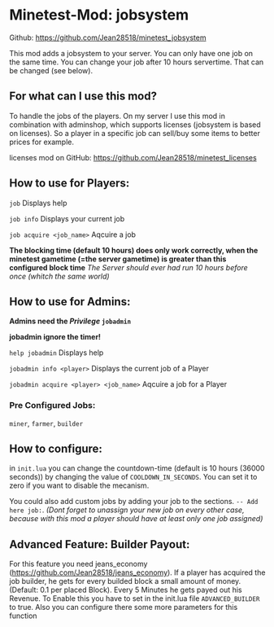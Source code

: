 # Minetest-Mod: jobsystem
Github: https://github.com/Jean28518/minetest_jobsystem

This mod adds a jobsystem to your server. You can only have one job on the same time.
You can change your job after 10 hours servertime. That can be changed (see below).

## For what can I use this mod?
To handle the jobs of the players. On my server I use this mod in combination with adminshop, which supports licenses (jobsystem is based on licenses). So a player in a specific job can sell/buy some items to better prices for example.

licenses mod on GitHub: https://github.com/Jean28518/minetest_licenses

## How to use for Players:
`job` Displays help

`job info` Displays your current job

`job acquire <job_name>` Aqcuire a job

**The blocking time (default 10 hours) does only work correctly, when the minetest gametime (=the server gametime) is greater  than this configured block time** *The Server should ever had run 10 hours before once (whitch the same world)*

## How to use for Admins:

**Admins need the *Privilege* `jobadmin`**

**jobadmin ignore the timer!**

`help jobadmin` Displays help

`jobadmin info <player>` Displays the current job of a Player

`jobadmin acquire <player> <job_name>` Aqcuire a job for a Player


### Pre Configured Jobs:
`miner`, `farmer`, `builder`

## How to configure:
in `init.lua` you can change the countdown-time (default is 10 hours (36000 seconds))
by changing the value of `COOLDOWN_IN_SECONDS`. You can set it to zero if you want to disable
the mecanism.

You could also add custom jobs by adding your job to the sections. `-- Add here job:`.
*(Dont forget to unassign your new job on every other case, because with this mod a player should have at least only one job assigned)*

## Advanced Feature: Builder Payout:
For this feature you need jeans_economy (https://github.com/Jean28518/jeans_economy).
If a player has acquired the job builder, he gets for every builded block a small amount of money. (Default: 0.1 per placed Block). Every 5 Minutes he gets payed out his Revenue.
To Enable this you have to set in the init.lua file `ADVANCED_BUILDER` to true. Also you can configure there some more parameters for this function
